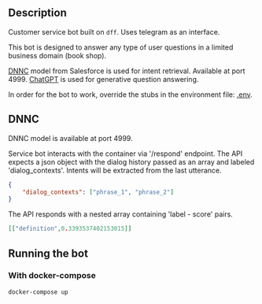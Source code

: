 ## Description

Customer service bot built on `dff`. Uses telegram as an interface.

This bot is designed to answer any type of user questions in a limited business domain (book shop).

[DNNC](#) model from Salesforce is used for intent retrieval. Available at port 4999.
[ChatGPT](#) is used for generative question answering.

In order for the bot to work, override the stubs in the environment file: [.env](.env).

## DNNC

DNNC model is available at port 4999. 

Service bot interacts with the container via '/respond' endpoint.
The API expects a json object with the dialog history passed as an array and labeled 'dialog_contexts'. Intents will be extracted from the last utterance.

```json
{
    "dialog_contexts": ["phrase_1", "phrase_2"]
}
```

The API responds with a nested array containing 'label - score' pairs.

```json
[["definition",0.3393537402153015]]
```

## Running the bot

### With docker-compose

```commandline
docker-compose up
```
